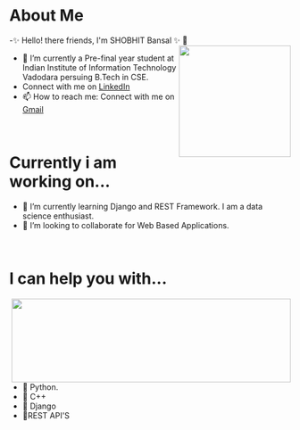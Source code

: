<h1> About Me</h1>
 <p title=About Me>
-✨ Hello! there friends, I'm SHOBHIT Bansal ✨ 👋 
<img align="right" width="200" height="200" src="https://media.giphy.com/media/4FQMuOKR6zQRO/giphy.gif">     
 
<ul>
<li>🔭 I’m currently a Pre-final year student at Indian Institute of Information Technology Vadodara persuing B.Tech in CSE. </li>
<li>Connect with me on <a href="https://www.linkedin.com/in/shobhit-bansal-6377b7200/">LinkedIn </a></li>
<li> 📫 How to reach me: Connect with me on <a href="imshobhit.sb@gmail.com"> Gmail </a></li>
 </ul> </p> 
 
 <br>
 <h1> Currently i am working on...</h1>
        <p title= What i love?>
 <ul>
<li>  🌱 I’m currently learning Django and REST Framework. I am a data science enthusiast. </li> 
<li> 👯 I’m looking to collaborate for Web Based Applications.</li> 
 </ul>
 </p>
 
 <br>
   <h1> I can help you with...</h1>
  <p title=I can help you with...>
 <img align="right" width="500" height="150" src="https://media.giphy.com/media/l4pTsNgkamxfk2ZLq/giphy.gif">
 <ul>
 <li>  💬 Python.</li>
  <li>  💬 C++</li>
  <li>  💬 Django </li>
  <li>  💬REST API'S</li>
  </ul>
</p>
<br>  <br>  
<!--   <h1> What I love...</h1>
  <p title=What I love ? >
  <ul>
 <img align="left" width="350" height="150" src="https://media.giphy.com/media/TIAR6SFcSF8wvDwddb/giphy.gif" >
 
  

   <img src="https://visitor-badge.glitch.me/badge?page_id=shobhit1215"> -->
 
</ul>
</p>
<br>  <br>  
<br>  
<br>
